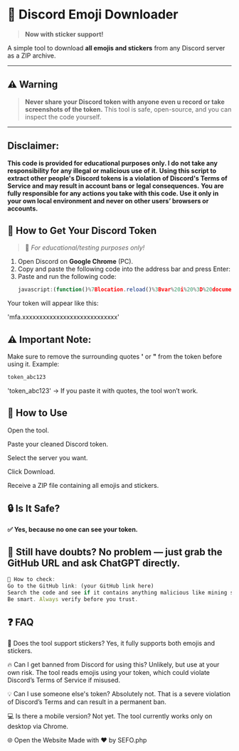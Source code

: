 # 💾 Discord Emoji Downloader

> **Now with sticker support!**

A simple tool to download **all emojis and stickers** from any Discord server as a ZIP archive.

---

## ⚠️ Warning
> **Never share your Discord token with anyone even u record or take screenshots of the token.**
This tool is safe, open-source, and you can inspect the code yourself.

---
## Disclaimer:
 **This code is provided for educational purposes only. I do not take any responsibility for any illegal or malicious use of it.**
**Using this script to extract other people's Discord tokens is a violation of Discord's Terms of Service and may result in account bans or** **legal consequences.**
**You are fully responsible for any actions you take with this code. Use it only in your own local environment and never on other users’ browsers or accounts.**

## 🧪 How to Get Your Discord Token

> 📌 *For educational/testing purposes only!*

1. Open Discord on **Google Chrome** (PC).
2. Copy and paste the following code into the address bar and press Enter:
4. Paste and run the following code:
   ```js
   javascript:(function()%7Blocation.reload()%3Bvar%20i%20%3D%20document.createElement('iframe')%3Bdocument.body.appendChild(i)%3Bdocument.write(i.contentWindow.localStorage.token)%7D)()
Your token will appear like this:

'mfa.xxxxxxxxxxxxxxxxxxxxxxxxxxxx'
## ⚠️ Important Note:
 Make sure to remove the surrounding quotes **'** or **"** from the token before using it.
Example:
```js
token_abc123
```
'token_abc123' →
If you paste it with quotes, the tool won’t work.

## 🚀 How to Use
Open the tool.

Paste your cleaned Discord token.

Select the server you want.

Click Download.

Receive a ZIP file containing all emojis and stickers.

## 🔒 Is It Safe?
**✅ Yes, because no one can see your token.**

## 🤔 Still have doubts? No problem — just grab the GitHub URL and ask ChatGPT directly.

```js
📎 How to check:
Go to the GitHub link: (your GitHub link here)
Search the code and see if it contains anything malicious like mining scripts or token leaks.
Be smart. Always verify before you trust.
```

## ❓ FAQ
🧩 Does the tool support stickers?
Yes, it fully supports both emojis and stickers.

🔥 Can I get banned from Discord for using this?
Unlikely, but use at your own risk.
The tool reads emojis using your token, which could violate Discord’s Terms of Service if misused.

💡 Can I use someone else's token?
Absolutely not. That is a severe violation of Discord’s Terms and can result in a permanent ban.

💻 Is there a mobile version?
Not yet. The tool currently works only on desktop via Chrome.

🌐 Open the Website
Made with ❤️ by SEFO.php
